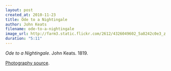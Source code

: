```yaml
---
layout: post
created_at: 2010-11-23
title: Ode to a Nightingale
author: John Keats
filename: ode-to-a-nightingale
image_url: http://farm3.static.flickr.com/2612/4326049602_5a8242c0e3_z.jpg?zz=1
duration: "5:11"
---
```


_Ode to a Nightingale_.  John Keats.  1819.

[Photography source](http://www.flickr.com/photos/djt23/4326049602/).
